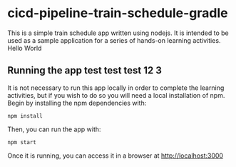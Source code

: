 # cicd-pipeline-train-schedule-gradle

This is a simple train schedule app written using nodejs. It is intended to be used as a sample application for a series of hands-on learning activities. Hello World

## Running the app test test test 12 3

It is not necessary to run this app locally in order to complete the learning activities, but if you wish to do so you will need a local installation of npm. Begin by installing the npm dependencies with:

    npm install

Then, you can run the app with:

    npm start

Once it is running, you can access it in a browser at [http://localhost:3000](http://localhost:3000)
